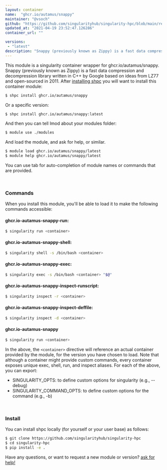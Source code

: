 ```yaml
---
layout: container
name:  "ghcr.io/autamus/snappy"
maintainer: "@vsoch"
github: "https://github.com/singularityhub/singularity-hpc/blob/main/registry/ghcr.io/autamus/snappy/container.yaml"
updated_at: "2021-04-19 23:52:47.126286"
container_url: ""

versions:
 - "latest"
description: "Snappy (previously known as Zippy) is a fast data compression and decompression library written in C++ by Google based on ideas from LZ77 and open-sourced in 2011."
---
```


This module is a singularity container wrapper for ghcr.io/autamus/snappy.
Snappy (previously known as Zippy) is a fast data compression and decompression library written in C++ by Google based on ideas from LZ77 and open-sourced in 2011.
After [installing shpc](#install) you will want to install this container module:

```bash
$ shpc install ghcr.io/autamus/snappy
```

Or a specific version:

```bash
$ shpc install ghcr.io/autamus/snappy:latest
```

And then you can tell lmod about your modules folder:

```bash
$ module use ./modules
```

And load the module, and ask for help, or similar.

```bash
$ module load ghcr.io/autamus/snappy/latest
$ module help ghcr.io/autamus/snappy/latest
```

You can use tab for auto-completion of module names or commands that are provided.

<br>

### Commands

When you install this module, you'll be able to load it to make the following commands accessible:

#### ghcr.io-autamus-snappy-run:

```bash
$ singularity run <container>
```

#### ghcr.io-autamus-snappy-shell:

```bash
$ singularity shell -s /bin/bash <container>
```

#### ghcr.io-autamus-snappy-exec:

```bash
$ singularity exec -s /bin/bash <container> "$@"
```

#### ghcr.io-autamus-snappy-inspect-runscript:

```bash
$ singularity inspect -r <container>
```

#### ghcr.io-autamus-snappy-inspect-deffile:

```bash
$ singularity inspect -d <container>
```



#### ghcr.io-autamus-snappy

```bash
$ singularity run <container>
```


In the above, the `<container>` directive will reference an actual container provided
by the module, for the version you have chosen to load. Note that although a container
might provide custom commands, every container exposes unique exec, shell, run, and
inspect aliases. For each of the above, you can export:

 - SINGULARITY_OPTS: to define custom options for singularity (e.g., --debug)
 - SINGULARITY_COMMAND_OPTS: to define custom options for the command (e.g., -b)

<br>
  
### Install

You can install shpc locally (for yourself or your user base) as follows:

```bash
$ git clone https://github.com/singularityhub/singularity-hpc
$ cd singularity-hpc
$ pip install -e .
```

Have any questions, or want to request a new module or version? [ask for help!](https://github.com/singularityhub/singularity-hpc/issues)